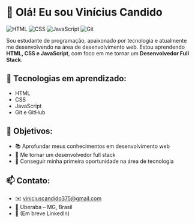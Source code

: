 # 👋 Olá! Eu sou Vinícius Candido
![HTML](https://img.shields.io/badge/HTML-ED8B00?style=for-the-badge&logo=html5&logoColor=white) 
![CSS](https://img.shields.io/badge/CSS-1572B6?style=for-the-badge&logo=css3&logoColor=white) 
![JavaScript](https://img.shields.io/badge/JavaScript-F7DF1E?style=for-the-badge&logo=javascript&logoColor=black)
![Git](https://img.shields.io/badge/Git-F05032?style=for-the-badge&logo=git&logoColor=white)


Sou estudante de programação, apaixonado por tecnologia e atualmente me desenvolvendo na área de desenvolvimento web. Estou aprendendo **HTML, CSS e JavaScript**, com foco em me tornar um **Desenvolvedor Full Stack**.

## 🚀 Tecnologias em aprendizado:
- HTML
- CSS
- JavaScript
- Git e GitHub

## 🎯 Objetivos:
- 📚 Aprofundar meus conhecimentos em desenvolvimento web
- 🚀 Me tornar um desenvolvedor full stack
- 💼 Conseguir minha primeira oportunidade na área de tecnologia

## 📫 Contato:
- ✉️ viniciuscandido375@gmail.com
- 📍 Uberaba – MG, Brasil
- 🔗 (Em breve LinkedIn)
